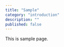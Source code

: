 ```yaml
---
title: "Sample"
category: "introduction"
description: ""
published: false
---
```


This is sample page.